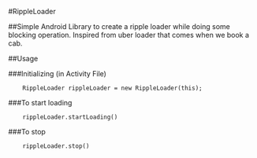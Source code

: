 #RippleLoader

##Simple Android Library to create a ripple loader while doing some blocking operation. Inspired from uber loader that comes when we book a cab.

##Usage

###Initializing (in Activity File)
```
    RippleLoader rippleLoader = new RippleLoader(this);
```

###To start loading
```
    rippleLoader.startLoading()
```

###To stop
```
    rippleLoader.stop()
```
